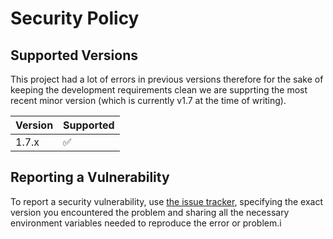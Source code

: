 # Security Policy

## Supported Versions

This project had a lot of errors in previous versions therefore for the sake of keeping the development requirements clean we are supprting the most recent minor version (which is currently v1.7 at the time of writing).

| Version | Supported          |
| ------- | ------------------ |
| 1.7.x  | :white_check_mark: |


## Reporting a Vulnerability


To report a security vulnerability, use [the issue tracker](http://github.com/prjctimg/huetiful/issues), specifying the exact version you encountered the problem and sharing all the necessary environment variables needed to reproduce the error or problem.i
